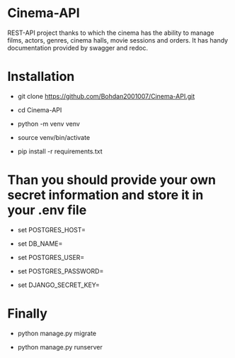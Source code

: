# Cinema-API

REST-API project thanks to which the cinema has the ability to manage films, actors, genres, cinema halls, movie sessions and orders. It has handy documentation provided by swagger and redoc.

# Installation

- git clone https://github.com/Bohdan2001007/Cinema-API.git

- cd Cinema-API

- python -m venv venv

- source venv/bin/activate

- pip install -r requirements.txt

# Than you should provide your own secret information and store it in your .env file

- set POSTGRES_HOST=<your db hostname>

- set DB_NAME=<your db name>

- set POSTGRES_USER=<your db username>

- set POSTGRES_PASSWORD=<your db user password>

- set DJANGO_SECRET_KEY=<your secret key>

# Finally

- python manage.py migrate

- python manage.py runserver
